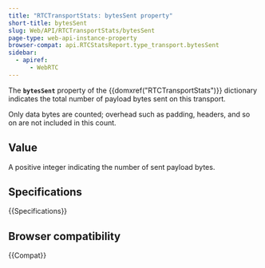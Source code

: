 ```yaml
---
title: "RTCTransportStats: bytesSent property"
short-title: bytesSent
slug: Web/API/RTCTransportStats/bytesSent
page-type: web-api-instance-property
browser-compat: api.RTCStatsReport.type_transport.bytesSent
sidebar:
  - apiref:
      - WebRTC
---
```


The **`bytesSent`** property of the {{domxref("RTCTransportStats")}} dictionary indicates the total number of payload bytes sent on this transport.

Only data bytes are counted; overhead such as padding, headers, and so on are not included in this count.

## Value

A positive integer indicating the number of sent payload bytes.

## Specifications

{{Specifications}}

## Browser compatibility

{{Compat}}
